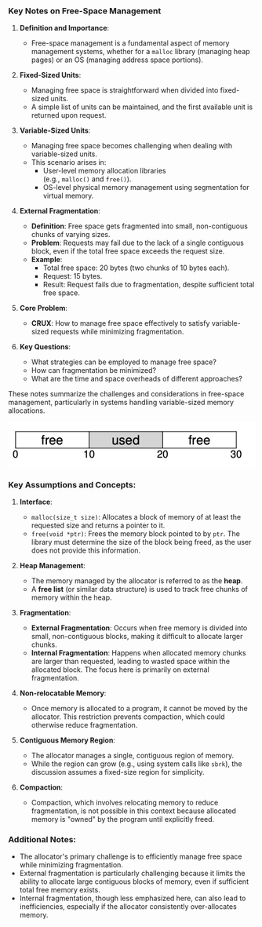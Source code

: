 ### Key Notes on Free-Space Management

1. **Definition and Importance**:
    
    - Free-space management is a fundamental aspect of memory management systems, whether for a `malloc` library (managing heap pages) or an OS (managing address space portions).
2. **Fixed-Sized Units**:
    
    - Managing free space is straightforward when divided into fixed-sized units.
    - A simple list of units can be maintained, and the first available unit is returned upon request.
3. **Variable-Sized Units**:
    
    - Managing free space becomes challenging when dealing with variable-sized units.
    - This scenario arises in:
        - User-level memory allocation libraries (e.g., `malloc()` and `free()`).
        - OS-level physical memory management using segmentation for virtual memory.
4. **External Fragmentation**:
    
    - **Definition**: Free space gets fragmented into small, non-contiguous chunks of varying sizes.
    - **Problem**: Requests may fail due to the lack of a single contiguous block, even if the total free space exceeds the request size.
    - **Example**:
        - Total free space: 20 bytes (two chunks of 10 bytes each).
        - Request: 15 bytes.
        - Result: Request fails due to fragmentation, despite sufficient total free space.
5. **Core Problem**:
    
    - **CRUX**: How to manage free space effectively to satisfy variable-sized requests while minimizing fragmentation.
6. **Key Questions**:
    
    - What strategies can be employed to manage free space?
    - How can fragmentation be minimized?
    - What are the time and space overheads of different approaches?

These notes summarize the challenges and considerations in free-space management, particularly in systems handling variable-sized memory allocations.

![alt](chapter-17-1.png)

### Key Assumptions and Concepts:

1. **Interface**:
    
    - `malloc(size_t size)`: Allocates a block of memory of at least the requested size and returns a pointer to it.
    - `free(void *ptr)`: Frees the memory block pointed to by `ptr`. The library must determine the size of the block being freed, as the user does not provide this information.
2. **Heap Management**:
    
    - The memory managed by the allocator is referred to as the **heap**.
    - A **free list** (or similar data structure) is used to track free chunks of memory within the heap.
3. **Fragmentation**:
    
    - **External Fragmentation**: Occurs when free memory is divided into small, non-contiguous blocks, making it difficult to allocate larger chunks.
    - **Internal Fragmentation**: Happens when allocated memory chunks are larger than requested, leading to wasted space within the allocated block. The focus here is primarily on external fragmentation.
4. **Non-relocatable Memory**:
    
    - Once memory is allocated to a program, it cannot be moved by the allocator. This restriction prevents compaction, which could otherwise reduce fragmentation.
5. **Contiguous Memory Region**:
    
    - The allocator manages a single, contiguous region of memory.
    - While the region can grow (e.g., using system calls like `sbrk`), the discussion assumes a fixed-size region for simplicity.
6. **Compaction**:
    
    - Compaction, which involves relocating memory to reduce fragmentation, is not possible in this context because allocated memory is "owned" by the program until explicitly freed.

### Additional Notes:

- The allocator's primary challenge is to efficiently manage free space while minimizing fragmentation.
- External fragmentation is particularly challenging because it limits the ability to allocate large contiguous blocks of memory, even if sufficient total free memory exists.
- Internal fragmentation, though less emphasized here, can also lead to inefficiencies, especially if the allocator consistently over-allocates memory.
